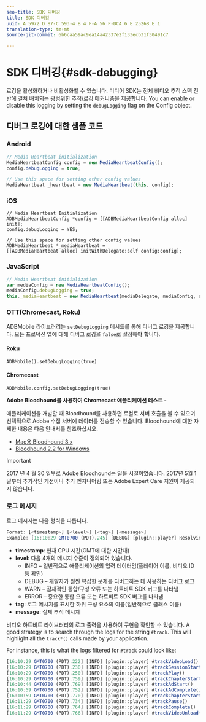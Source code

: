 ```yaml
---
seo-title: SDK 디버깅
title: SDK 디버깅
uuid: A 5972 D 87-C 593-4 B 4 F-A 56 F-DCA 6 E 25268 E 1
translation-type: tm+mt
source-git-commit: 6b6caa59ac9ea14a42337e2f133ecb31f30491c7

---
```



# SDK 디버깅{#sdk-debugging}

로깅을 활성화하거나 비활성화할 수 있습니다. 미디어 SDK는 전체 비디오 추적 스택 전반에 걸쳐 배치되는 광범위한 추적/로깅 메커니즘을 제공합니다. You can enable or disable this logging by setting the `debugLogging` flag on the Config object.

## 디버그 로깅에 대한 샘플 코드

### Android

```java
// Media Heartbeat initialization 
MediaHeartbeatConfig config = new MediaHeartbeatConfig(); 
config.debugLogging = true; 

// Use this space for setting other config values 
MediaHeartbeat _heartbeat = new MediaHeartbeat(this, config); 
```

### iOS

```
// Media Heartbeat Initialization 
ADBMediaHeartbeatConfig *config = [[ADBMediaHeartbeatConfig alloc] init]; 
config.debugLogging = YES; 

// Use this space for setting other config values 
ADBMediaHeartbeat *_mediaHeartbeat =  
[[ADBMediaHeartbeat alloc] initWithDelegate:self config:config]; 
```

### JavaScript

```js
// Media Heartbeat initialization 
var mediaConfig = new MediaHeartbeatConfig(); 
mediaConfig.debugLogging = true; 
this._mediaHeartbeat = new MediaHeartbeat(mediaDelegate, mediaConfig, appMeasurement); 
```

### OTT(Chromecast, Roku)

ADBMobile 라이브러리는 `setDebugLogging` 메서드를 통해 디버그 로깅을 제공합니다. 모든 프로덕션 앱에 대해 디버그 로깅을 `false`로 설정해야 합니다.

#### Roku

```
ADBMobile().setDebugLogging(true)
```

#### Chromecast

```
ADBMobile.config.setDebugLogging(true)
```

**Adobe Bloodhound를 사용하여 Chromecast 애플리케이션 테스트 -**

애플리케이션을 개발할 때 Bloodhound를 사용하면 로컬로 서버 호출을 볼 수 있으며 선택적으로 Adobe 수집 서버에 데이터를 전송할 수 있습니다. Bloodhound에 대한 자세한 내용은 다음 안내서를 참조하십시오.

* [Mac용 Bloodhound 3.x](https://marketing.adobe.com/resources/help/en_US/mobile/bloodhound/)
* [Bloodhound 2.2 for Windows](https://www.google.com/url?sa=t&rct=j&q=&esrc=s&source=web&cd=3&cad=rja&uact=8&ved=0ahUKEwjil9aM87jRAhUExlQKHTYZCjoQFggoMAI&url=https%3A%2F%2Fmarketing.adobe.com%2Fresources%2Fhelp%2Fen_US%2Fmobile%2Fbloodhound_win_2x%2F&usg=AFQjCNEW-gZp1IdbifWFDgDNEaQcGlBobg&sig2=K0waTKxdMj_2kfNXdMI2yg)

>[!IMPORTANT]
>
>2017 년 4 월 30 일부로 Adobe Bloodhound는 일몰 시절이었습니다. 2017년 5월 1일부터 추가적인 개선이나 추가 엔지니어링 또는 Adobe Expert Care 지원이 제공되지 않습니다.

### 로그 메시지

로그 메시지는 다음 형식을 따릅니다.

```js
Format: [<timestamp>] [<level>] [<tag>] [<message>] 
Example: [16:10:29 GMT­0700 (PDT).245] [DEBUG] [plugin::player] Resolving qos.startupTime: 0
```

* **timestamp**: 현재 CPU 시간(GMT에 대한 시간대)
* **level**: 다음 4개의 메시지 수준이 정의되어 있습니다.
   * INFO – 일반적으로 애플리케이션의 입력 데이터임(플레이어 이름, 비디오 ID 등 확인)
   * DEBUG – 개발자가 훨씬 복잡한 문제를 디버그하는 데 사용하는 디버그 로그
   * WARN – 잠재적인 통합/구성 오류 또는 하트비트 SDK 버그를 나타냄
   * ERROR – 중요한 통합 오류 또는 하트비트 SDK 버그를 나타냄
* **tag**: 로그 메시지를 표시한 하위 구성 요소의 이름(일반적으로 클래스 이름)
* **message**: 실제 추적 메시지

비디오 하트비트 라이브러리의 로그 출력을 사용하여 구현을 확인할 수 있습니다. A good strategy is to search through the logs for the string `#track`. This will highlight all the `track*()` calls made by your application.

For instance, this is what the logs filtered for `#track` could look like:

```js
[16:10:29 GMT­0700 (PDT).222] [INFO] [plugin::player] #trackVideoLoad() 
[16:10:29 GMT­0700 (PDT).230] [INFO] [plugin::player] #trackSessionStart() 
[16:10:29 GMT­0700 (PDT).250] [INFO] [plugin::player] #trackPlay() 
[16:10:29 GMT­0700 (PDT).759] [INFO] [plugin::player] #trackChapterStart() 
[16:10:44 GMT­0700 (PDT).769] [INFO] [plugin::player] #trackAdStart() 
[16:10:59 GMT­0700 (PDT).752] [INFO] [plugin::player] #trackAdComplete() 
[16:10:59 GMT­0700 (PDT).770] [INFO] [plugin::player] #trackChapterStart() 
[16:11:29 GMT­0700 (PDT).734] [INFO] [plugin::player] #trackPause() 
[16:11:29 GMT­0700 (PDT).764] [INFO] [plugin::player] #trackComplete() 
[16:11:29 GMT­0700 (PDT).766] [INFO] [plugin::player] #trackVideoUnload()
```

